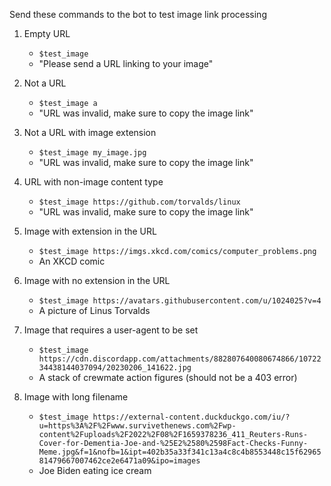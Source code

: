 Send these commands to the bot to test image link processing

1. Empty URL
    * `$test_image`
    * "Please send a URL linking to your image"

2. Not a URL
    * `$test_image a`
    * "URL was invalid, make sure to copy the image link"

3. Not a URL with image extension
    * `$test_image my_image.jpg`
    * "URL was invalid, make sure to copy the image link"

4. URL with non-image content type
    * `$test_image https://github.com/torvalds/linux`
    * "URL was invalid, make sure to copy the image link"

5. Image with extension in the URL
    * `$test_image https://imgs.xkcd.com/comics/computer_problems.png`
    * An XKCD comic

6. Image with no extension in the URL
    * `$test_image https://avatars.githubusercontent.com/u/1024025?v=4`
    * A picture of Linus Torvalds

7. Image that requires a user-agent to be set
    * `$test_image https://cdn.discordapp.com/attachments/882807640080674866/1072234438144037094/20230206_141622.jpg`
    * A stack of crewmate action figures (should not be a 403 error)

8. Image with long filename
    * `$test_image https://external-content.duckduckgo.com/iu/?u=https%3A%2F%2Fwww.survivethenews.com%2Fwp-content%2Fuploads%2F2022%2F08%2F1659378236_411_Reuters-Runs-Cover-for-Dementia-Joe-and-%25E2%2580%2598Fact-Checks-Funny-Meme.jpg&f=1&nofb=1&ipt=402b35a33f341c13a4c8c4b8553448c15f6296581479667007462ce2e6471a09&ipo=images`
    * Joe Biden eating ice cream